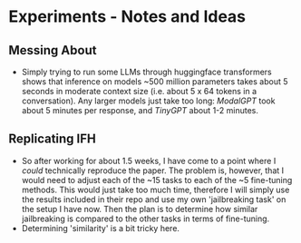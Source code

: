 # Experiments - Notes and Ideas

## Messing About

- Simply trying to run some LLMs through huggingface transformers shows that
  inference on models ~500 million parameters takes about 5 seconds in moderate
  context size (i.e. about 5 x 64 tokens in a conversation). Any larger models
  just take too long: _ModalGPT_ took about 5 minutes per response, and
  _TinyGPT_ about 1-2 minutes.

## Replicating IFH

- So after working for about 1.5 weeks, I have come to a point where I _could_
  technically reproduce the paper. The problem is, however, that I would need to
  adjust each of the ~15 tasks to each of the ~5 fine-tuning methods. This would
  just take too much time, therefore I will simply use the results included in
  their repo and use my own 'jailbreaking task' on the setup I have now. Then
  the plan is to determine how similar jailbreaking is compared to the other
  tasks in terms of fine-tuning.
- Determining 'similarity' is a bit tricky here.
